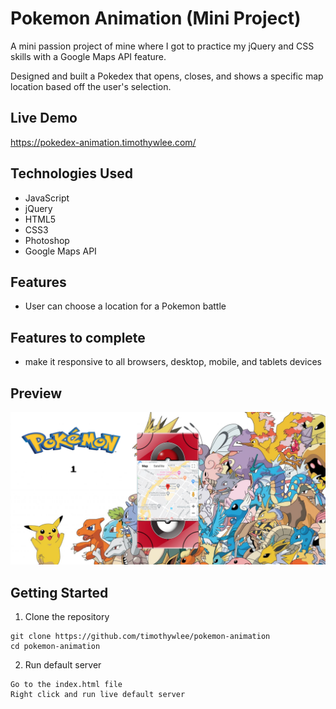 # Pokemon Animation (Mini Project)

A mini passion project of mine where I got to practice my jQuery and CSS skills with a Google Maps API feature. 

Designed and built a Pokedex that opens, closes, and shows a specific map location based off the user's selection. 

## Live Demo

https://pokedex-animation.timothywlee.com/

## Technologies Used

- JavaScript
- jQuery
- HTML5
- CSS3
- Photoshop
- Google Maps API

## Features

- User can choose a location for a Pokemon battle

## Features to complete

- make it responsive to all browsers, desktop, mobile, and tablets devices

## Preview
![preview image](pokedex-animation.png)

## Getting Started
1. Clone the repository
``` 
git clone https://github.com/timothywlee/pokemon-animation
cd pokemon-animation
```
2. Run default server 
```
Go to the index.html file
Right click and run live default server 
```
